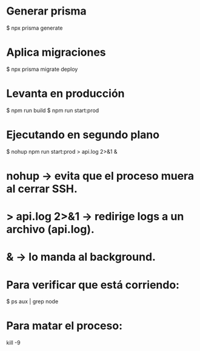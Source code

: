 # Generar prisma
$ npx prisma generate

# Aplica migraciones
$ npx prisma migrate deploy


# Levanta en producción
$ npm run build
$ npm run start:prod

# Ejecutando en segundo plano
$ nohup npm run start:prod > api.log 2>&1 &
# nohup → evita que el proceso muera al cerrar SSH.
# > api.log 2>&1 → redirige logs a un archivo (api.log).
# & → lo manda al background.

# Para verificar que está corriendo:
$ ps aux | grep node

# Para matar el proceso:
kill -9 <PID>